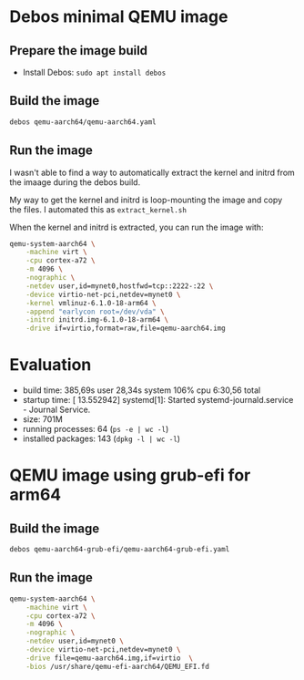 # Debos minimal QEMU image

## Prepare the image build

- Install Debos: `sudo apt install debos`

## Build the image

```bash
debos qemu-aarch64/qemu-aarch64.yaml
```

## Run the image

I wasn't able to find a way to automatically extract the kernel and initrd from the imaage during the debos build.

My way to get the kernel and initrd is loop-mounting the image and copy the files.
I automated this as `extract_kernel.sh`

When the kernel and initrd is extracted, you can run the image with:

```bash
qemu-system-aarch64 \
	-machine virt \
	-cpu cortex-a72 \
	-m 4096 \
	-nographic \
	-netdev user,id=mynet0,hostfwd=tcp::2222-:22 \
	-device virtio-net-pci,netdev=mynet0 \
	-kernel vmlinuz-6.1.0-18-arm64 \
	-append "earlycon root=/dev/vda" \
  	-initrd initrd.img-6.1.0-18-arm64 \
  	-drive if=virtio,format=raw,file=qemu-aarch64.img
```

# Evaluation

- build time: 385,69s user 28,34s system 106% cpu 6:30,56 total
- startup time: [   13.552942] systemd[1]: Started systemd-journald.service - Journal Service.
- size: 701M
- running processes: 64 (`ps -e | wc -l`)
- installed packages: 143 (`dpkg -l | wc -l`)

# QEMU image using grub-efi for arm64

## Build the image

```bash
debos qemu-aarch64-grub-efi/qemu-aarch64-grub-efi.yaml
```

## Run the image

```bash
qemu-system-aarch64 \
	-machine virt \
	-cpu cortex-a72 \
	-m 4096 \
	-nographic \
	-netdev user,id=mynet0 \
	-device virtio-net-pci,netdev=mynet0 \
	-drive file=qemu-aarch64.img,if=virtio  \
	-bios /usr/share/qemu-efi-aarch64/QEMU_EFI.fd
```
